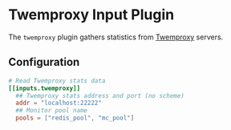 # Twemproxy Input Plugin

The `twemproxy` plugin gathers statistics from [Twemproxy](https://github.com/twitter/twemproxy) servers.

## Configuration

```toml
# Read Twemproxy stats data
[[inputs.twemproxy]]
  ## Twemproxy stats address and port (no scheme)
  addr = "localhost:22222"
  ## Monitor pool name
  pools = ["redis_pool", "mc_pool"]
```
